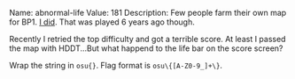 Name: abnormal-life
Value: 181
Description: Few people farm their own map for BP1. [I did](https://osu.ppy.sh/beatmapsets/748836#osu/1577478). That was played 6 years ago though.

Recently I retried the top difficulty and got a terrible score. At least I passed the map with HDDT...But what happend to the life bar on the score screen?

Wrap the string in `osu{}`. Flag format is `osu\{[A-Z0-9_]+\}`.
